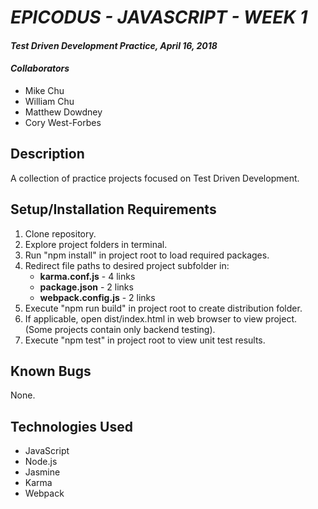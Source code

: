 # _EPICODUS - JAVASCRIPT - WEEK 1_

#### _Test Driven Development Practice, April 16, 2018_

#### _Collaborators_

* Mike Chu
* William Chu
* Matthew Dowdney
* Cory West-Forbes

## Description

A collection of practice projects focused on Test Driven Development.

## Setup/Installation Requirements

1. Clone repository.
2. Explore project folders in terminal.
3. Run "npm install" in project root to load required packages.
4. Redirect file paths to desired project subfolder in:
    - **karma.conf.js** - 4 links
    - **package.json** - 2 links
    - **webpack.config.js** - 2 links
5. Execute "npm run build" in project root to create distribution folder.
6. If applicable, open dist/index.html in web browser to view project. (Some projects contain only backend testing).
7. Execute "npm test" in project root to view unit test results.

## Known Bugs

None.

## Technologies Used

* JavaScript
* Node.js
* Jasmine
* Karma
* Webpack
